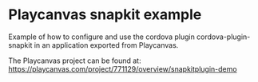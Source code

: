 # Playcanvas snapkit example

Example of how to configure and use the cordova plugin cordova-plugin-snapkit in an application exported from Playcanvas.

The Playcanvas project can be found at: https://playcanvas.com/project/771129/overview/snapkitplugin-demo